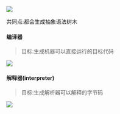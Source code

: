 ![](http://ohbzayk4i.bkt.clouddn.com/17-10-25/77954141.jpg)



共同点:都会生成抽象语法树木

#### 编译器

> 目标:生成机器可以直接运行的目标代码

![](http://ohbzayk4i.bkt.clouddn.com/17-10-25/23594812.jpg)

#### 解释器(interpreter)

> 目标:生成解析器可以解释的字节码

![](http://ohbzayk4i.bkt.clouddn.com/17-10-25/48922875.jpg)